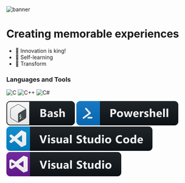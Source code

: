 
![banner](https://i.imgur.com/QwKeirw.png)
# Creating memorable experiences

* 🧠 Innovation is king!
* 📝 Self-learning
* 🌱 Transform

### Languages and Tools
![C](https://img.shields.io/badge/c-%2300599C.svg?style=for-the-badge&logo=c&logoColor=white)
![C++](https://img.shields.io/badge/c++-%2300599C.svg?style=for-the-badge&logo=c%2B%2B&logoColor=white)
![C#](https://img.shields.io/badge/c%23-%23239120.svg?style=for-the-badge&logo=c-sharp&logoColor=white)
<br>

<img src="https://raw.githubusercontent.com/MikeCodesDotNET/ColoredBadges/master/svg/dev/tools/bash.svg"> <img src="https://raw.githubusercontent.com/MikeCodesDotNET/ColoredBadges/master/svg/dev/tools/powershell.svg">
<img src="https://raw.githubusercontent.com/MikeCodesDotNET/ColoredBadges/master/svg/dev/tools/visualstudio_code.svg">
<img src="https://raw.githubusercontent.com/MikeCodesDotNET/ColoredBadges/master/svg/dev/tools/visualstudio.svg">

<!--
**zsylver/zsylver** is a ✨ _special_ ✨ repository because its `README.md` (this file) appears on your GitHub profile.

Here are some ideas to get you started:

- 🔭 I’m currently working on ...
- 🌱 I’m currently learning ...
- 👯 I’m looking to collaborate on ...
- 🤔 I’m looking for help with ...
- 💬 Ask me about ...
- 📫 How to reach me: ...
- 😄 Pronouns: ...
- ⚡ Fun fact: ...
-->
